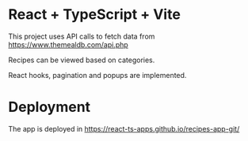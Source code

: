 # React + TypeScript + Vite

This project uses API calls to fetch data from https://www.themealdb.com/api.php

Recipes can be viewed  based on categories.

React hooks, pagination and popups are implemented.

# Deployment

The app is deployed in https://react-ts-apps.github.io/recipes-app-git/
